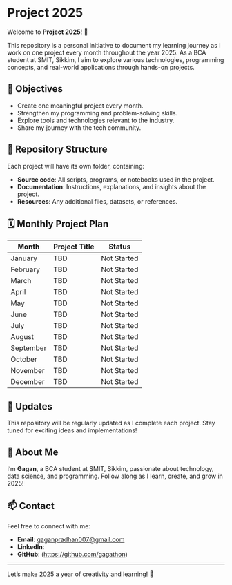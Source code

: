 # Project 2025  

Welcome to **Project 2025**! 🎉  

This repository is a personal initiative to document my learning journey as I work on one project every month throughout the year 2025. As a BCA student at SMIT, Sikkim, I aim to explore various technologies, programming concepts, and real-world applications through hands-on projects.  

## 🚀 Objectives  
- Create one meaningful project every month.  
- Strengthen my programming and problem-solving skills.  
- Explore tools and technologies relevant to the industry.  
- Share my journey with the tech community.  

## 📂 Repository Structure  
Each project will have its own folder, containing:  
- **Source code**: All scripts, programs, or notebooks used in the project.  
- **Documentation**: Instructions, explanations, and insights about the project.  
- **Resources**: Any additional files, datasets, or references.  

## 🗓️ Monthly Project Plan  
| Month       | Project Title          | Status       |  
|-------------|------------------------|--------------|  
| January     | TBD                    | Not Started  |  
| February    | TBD                    | Not Started  |  
| March       | TBD                    | Not Started  |  
| April       | TBD                    | Not Started  |
| May         | TBD                    | Not Started  |
| June        | TBD                    | Not Started  |
| July        | TBD                    | Not Started  |
| August      | TBD                    | Not Started  |
| September   | TBD                    | Not Started  |
| October     | TBD                    | Not Started  |
| November    | TBD                    | Not Started  |
| December    | TBD                    | Not Started  |  

## 📝 Updates  
This repository will be regularly updated as I complete each project. Stay tuned for exciting ideas and implementations!  

## 🌟 About Me  
I’m **Gagan**, a BCA student at SMIT, Sikkim, passionate about technology, data science, and programming. Follow along as I learn, create, and grow in 2025!  

## 📫 Contact  
Feel free to connect with me:  
- **Email**: gaganpradhan007@gmail.com  
- **LinkedIn**: 
- **GitHub**: (https://github.com/gagathon)

---  
Let’s make 2025 a year of creativity and learning! 🚀  
